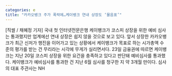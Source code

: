 ```yaml
---
categories: e
title: "카카오뱅크 주가 폭락에…케이뱅크 연내 상장도 ‘물음표’"
---
```

[직썰 / 채혜정 기자] 국내 첫 인터넷전문은행 케이뱅크가 코스피 상장을 위한 예비 심사는 통과했지만 업계에선 연내 상장은 쉽지 않을 것으로 보고 있다. 앞서 상장한 카카오뱅크가 최근 신저가 행진을 이어가고 있는 상황에서 케이뱅크가 목표로 하는 시가총액 수준의 평가를 받는 건 무리라는 시각에 무게가 실리면서다. 23일 금융권에 따르면 케이뱅크는 지난 20일 코스피 상장을 위한 요건을 충족하고 있다고 판단돼 예비심사를 통과했다. 케이뱅크가 예비심사를 통과한 건 지난 6월 심사를 청구한 지 약 3개월 만이다. 심사의 대표 주관사는 NH